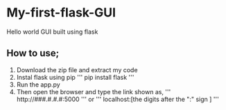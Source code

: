 # My-first-flask-GUI
Hello world GUI built using flask

## How to use;
1. Download the zip file  and extract my code
2. Instal flask using pip
  ''' pip install flask '''
3. Run the app.py
4. Then open the browser and type the link shown as,
''' http://###.#.#.#:5000 '''
or
''' localhost:[the digits after the ":" sign ] '''
